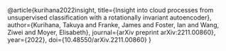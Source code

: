 @article{kurihana2022insight,
  title={Insight into cloud processes from unsupervised classification with a rotationally invariant autoencoder},
  author={Kurihana, Takuya and Franke, James and Foster, Ian and Wang, Ziwei and Moyer, Elisabeth},
  journal={arXiv preprint arXiv:2211.00860},
  year={2022},
  doi={10.48550/arXiv.2211.00860}
}